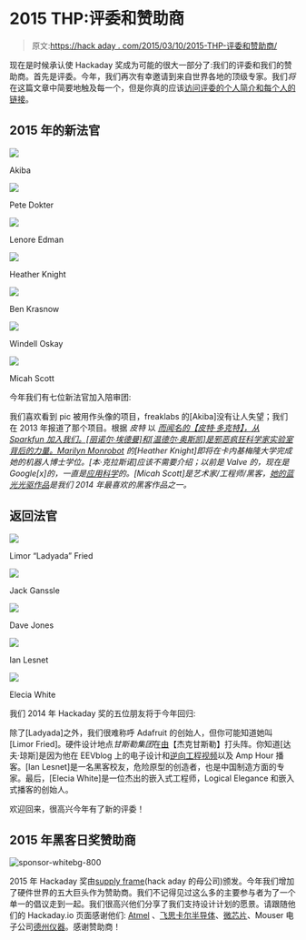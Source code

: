 # 2015 THP:评委和赞助商

> 原文:[https://hack aday . com/2015/03/10/2015-THP-评委和赞助商/](https://hackaday.com/2015/03/10/2015-thp-judges-and-sponsors/)

现在是时候承认使 Hackaday 奖成为可能的很大一部分了:我们的评委和我们的赞助商。首先是评委。今年，我们再次有幸邀请到来自世界各地的顶级专家。我们*将*在这篇文章中简要地触及每一个，但是你真的应该[访问评委的个人简介和每个人的链接](http://hackaday.io/prize/judges)。

## 2015 年的新法官

[![](../Images/d7df791420ba237a6d530e29d15ad5ee.png)](https://hackaday.com/2015/03/10/2015-thp-judges-and-sponsors/judge-thumb-akiba/)

Akiba

[![](../Images/0ae7f4d843a28700ef8d8664ec00e80c.png)](https://hackaday.com/2015/03/10/2015-thp-judges-and-sponsors/judge-thumb-pete/)

Pete Dokter

[![](../Images/ce07c9af1201c20fdc033e2f995e9681.png)](https://hackaday.com/2015/03/10/2015-thp-judges-and-sponsors/judge-thumb-edman/)

Lenore Edman

[![](../Images/583f8dc3376304e1e928c3e665744c26.png)](https://hackaday.com/2015/03/10/2015-thp-judges-and-sponsors/judge-thumb-knight/)

Heather Knight

[![](../Images/90996d53fee1b7d4fd1707ca611259bd.png)](https://hackaday.com/2015/03/10/2015-thp-judges-and-sponsors/judge-thumb-krasnow/)

Ben Krasnow

[![](../Images/d9db46f7001114d50d57c67aacecbb2d.png)](https://hackaday.com/2015/03/10/2015-thp-judges-and-sponsors/judge-thumb-oskay/)

Windell Oskay

[![](../Images/4cf521bd7a8a492a7608637d2fe30c48.png)](https://hackaday.com/2015/03/10/2015-thp-judges-and-sponsors/judge-thumb-micah/)

Micah Scott

今年我们有七位新法官加入陪审团:

我们喜欢看到 pic 被用作头像的项目，freaklabs 的[Akiba]没有让人失望；我们在 2013 年报道了那个项目。根据 *皮特* 以 [*而闻名的【皮特·多克特】，从 Sparkfun 加入我们。[丽诺尔·埃德曼]和[温德尔·奥斯凯]是邪恶疯狂科学家实验室*](http://hackaday.com/2015/01/24/a-primer-on-buck-and-boost-converters/)*[背后的力量。Marilyn Monrobot](http://hackaday.com/2014/10/03/trek-to-evil-mad-scientist-laboratories/) 的[Heather Knight]即将在卡内基梅隆大学完成她的机器人博士学位。[本·克拉斯诺]应该不需要介绍；以前是 Valve 的，现在是 Google[x]的，一直是[应用科学](http://hackaday.com/2014/11/01/the-platinum-catalyst-use-in-a-vintage-lighter/)的。[Micah Scott]是艺术家/工程师/黑客，[她的蓝光光驱作品](http://hackaday.com/2014/10/30/reverse-engineering-a-blu-ray-drive-for-laser-graffiti/)是我们 2014 年最喜欢的黑客作品之一。*

## 返回法官

[![](../Images/0153cc7c7003a910bee772eba1d0c0e4.png)](https://hackaday.com/2015/03/10/2015-thp-judges-and-sponsors/judge-thumb-fried/)

Limor “Ladyada” Fried

[![](../Images/fe1c4a6c0edb3ec9fb16fad0db7b05f6.png)](https://hackaday.com/2015/03/10/2015-thp-judges-and-sponsors/judge-thumb-ganssle/)

Jack Ganssle

[![](../Images/ea96e62725daee7f741b9b1d64227c77.png)](https://hackaday.com/2015/03/10/2015-thp-judges-and-sponsors/judge-thumb-jones/)

Dave Jones

[![](../Images/032c3a22d2829ef640b7201bd5317dfe.png)](https://hackaday.com/2015/03/10/2015-thp-judges-and-sponsors/judge-thumb-lesnet/)

Ian Lesnet

[![](../Images/e32c12a6ab3ec24c64bf82c59f4dd7f0.png)](https://hackaday.com/2015/03/10/2015-thp-judges-and-sponsors/judge-thumb-white/)

Elecia White

我们 2014 年 Hackaday 奖的五位朋友将于今年回归:

除了[Ladyada]之外，我们很难称呼 Adafruit 的创始人，但你可能知道她叫[Limor Fried]。硬件设计地点*甘斯勒集团*在[由](http://hackaday.com/2014/06/21/delving-deep-into-high-speed-digital-design/)【杰克甘斯勒】打头阵。你知道[达夫·琼斯]是因为他在 EEVblog 上的电子设计和[逆向工程视频](http://hackaday.com/2015/03/04/reverse-engineer-a-vfd-after-exploring-how-they-work/)以及 Amp Hour 播客。[Ian Lesnet]是一名黑客校友，危险原型的创造者，也是中国制造方面的专家。最后，[Elecia White]是一位杰出的嵌入式工程师，Logical Elegance 和嵌入式播客的创始人。

欢迎回来，很高兴今年有了新的评委！

## 2015 年黑客日奖赞助商

![sponsor-whitebg-800](../Images/b77f99e7b6f5576c5bbd69567a8c959b.png)

2015 年 Hackaday 奖由[supply frame](http://supplyframe.com/)(hack aday 的母公司)颁发。今年我们增加了硬件世界的五大巨头作为赞助商。我们不记得见过这么多的主要参与者为了一个单一的倡议走到一起。我们很高兴他们分享了我们支持设计计划的愿景。请跟随他们的 Hackaday.io 页面感谢他们: [Atmel](http://hackaday.io/atmel) 、[飞思卡尔半导体](http://hackaday.io/freescale)、[微芯片](http://hackaday.io/microchip)、Mouser 电子公司[德州仪器](http://hackaday.io/ti)。感谢赞助商！